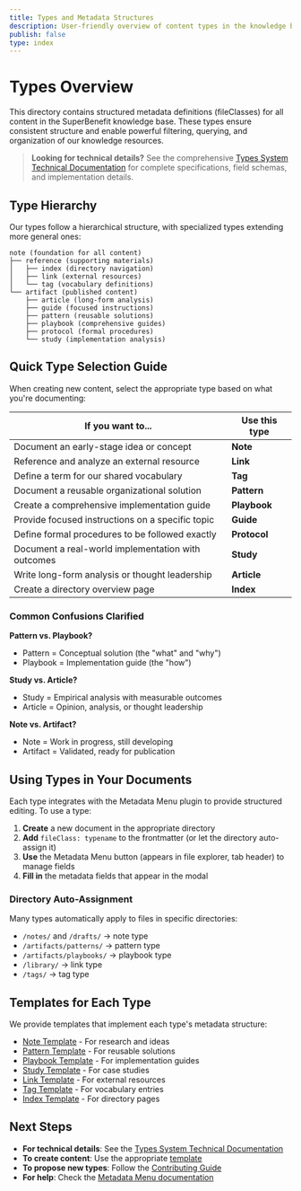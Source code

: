 ```yaml
---
title: Types and Metadata Structures
description: User-friendly overview of content types in the knowledge base
publish: false
type: index
---
```


# Types Overview

This directory contains structured metadata definitions (fileClasses) for all content in the SuperBenefit knowledge base. These types ensure consistent structure and enable powerful filtering, querying, and organization of our knowledge resources.

> **Looking for technical details?** See the comprehensive [Types System Technical Documentation](readme.md) for complete specifications, field schemas, and implementation details.

## Type Hierarchy

Our types follow a hierarchical structure, with specialized types extending more general ones:

```
note (foundation for all content)
├── reference (supporting materials)
│   ├── index (directory navigation)
│   ├── link (external resources)  
│   └── tag (vocabulary definitions)
└── artifact (published content)
    ├── article (long-form analysis)
    ├── guide (focused instructions)
    ├── pattern (reusable solutions)
    ├── playbook (comprehensive guides)
    ├── protocol (formal procedures)
    └── study (implementation analysis)
```

## Quick Type Selection Guide

When creating new content, select the appropriate type based on what you're documenting:

| If you want to... | Use this type |
|-------------------|---------------|
| Document an early-stage idea or concept | **Note** |
| Reference and analyze an external resource | **Link** |
| Define a term for our shared vocabulary | **Tag** |
| Document a reusable organizational solution | **Pattern** |
| Create a comprehensive implementation guide | **Playbook** |
| Provide focused instructions on a specific topic | **Guide** |
| Define formal procedures to be followed exactly | **Protocol** |
| Document a real-world implementation with outcomes | **Study** |
| Write long-form analysis or thought leadership | **Article** |
| Create a directory overview page | **Index** |

### Common Confusions Clarified

**Pattern vs. Playbook?**
- Pattern = Conceptual solution (the "what" and "why")
- Playbook = Implementation guide (the "how")

**Study vs. Article?**
- Study = Empirical analysis with measurable outcomes
- Article = Opinion, analysis, or thought leadership

**Note vs. Artifact?**
- Note = Work in progress, still developing
- Artifact = Validated, ready for publication

## Using Types in Your Documents

Each type integrates with the Metadata Menu plugin to provide structured editing. To use a type:

1. **Create** a new document in the appropriate directory
2. **Add** `fileClass: typename` to the frontmatter (or let the directory auto-assign it)
3. **Use** the Metadata Menu button (appears in file explorer, tab header) to manage fields
4. **Fill in** the metadata fields that appear in the modal

### Directory Auto-Assignment

Many types automatically apply to files in specific directories:

- `/notes/` and `/drafts/` → note type
- `/artifacts/patterns/` → pattern type
- `/artifacts/playbooks/` → playbook type
- `/library/` → link type
- `/tags/` → tag type

## Templates for Each Type

We provide templates that implement each type's metadata structure:

- [Note Template](/tools/templates/note.md) - For research and ideas
- [Pattern Template](/tools/templates/pattern.md) - For reusable solutions
- [Playbook Template](/tools/templates/playbook.md) - For implementation guides
- [Study Template](/tools/templates/study.md) - For case studies
- [Link Template](/tools/templates/link.md) - For external resources
- [Tag Template](/tools/templates/tag.md) - For vocabulary entries
- [Index Template](/tools/templates/index.md) - For directory pages

## Next Steps

- **For technical details**: See the [Types System Technical Documentation](readme.md)
- **To create content**: Use the appropriate [template](/tools/templates/)
- **To propose new types**: Follow the [Contributing Guide](/CONTRIBUTING.md)
- **For help**: Check the [Metadata Menu documentation](/tools/plugin-notes/metadata-menu/)